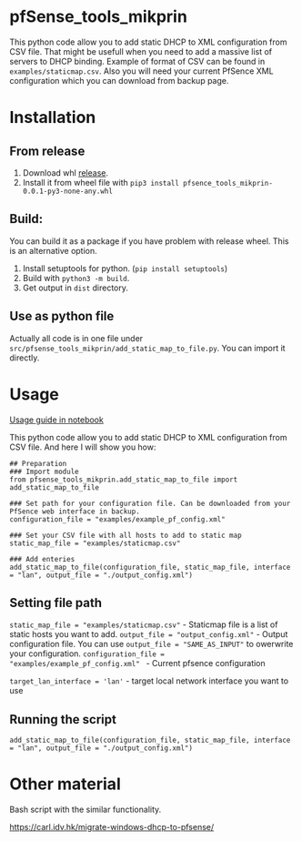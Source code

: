 # pfSense_tools_mikprin
This python code allow you to add static DHCP to XML configuration from CSV file. That might be usefull when you need to add a massive list of servers to DHCP binding. Example of format of CSV can be found in `examples/staticmap.csv`. Also you will need your current PfSence XML configuration which you can download from backup page.

# Installation

## From release 

1. Download whl  [release](https://github.com/mikprin/pfSense_tools_mikprin/releases).
1. Install it from wheel file with `pip3 install pfsence_tools_mikprin-0.0.1-py3-none-any.whl`

## Build:
You can build it as a package if you have problem with release wheel. This is an alternative option.

1. Install setuptools for python. (`pip install setuptools`)
1. Build with `python3 -m build`.
1. Get output in `dist` directory.

## Use as python file
Actually all code is in one file under `src/pfsense_tools_mikprin/add_static_map_to_file.py`. You can import it directly.

# Usage

 [Usage guide in notebook](https://github.com/mikprin/pfSense_tools_mikprin/blob/master/guide.ipynb) 

This python code allow you to add static DHCP to XML configuration from CSV file. And here I will show you how:

```
## Preparation
### Import module
from pfsense_tools_mikprin.add_static_map_to_file import add_static_map_to_file

### Set path for your configuration file. Can be downloaded from your PfSence web interface in backup.
configuration_file = "examples/example_pf_config.xml" 

### Set your CSV file with all hosts to add to static map
static_map_file = "examples/staticmap.csv" 

### Add enteries
add_static_map_to_file(configuration_file, static_map_file, interface = "lan", output_file = "./output_config.xml")
```




## Setting file path

`static_map_file = "examples/staticmap.csv"` - Staticmap file is a list of static hosts you want to add.
`output_file = "output_config.xml"` - Output configuration file. You can use `output_file = "SAME_AS_INPUT"` to owerwrite your configuration.
`configuration_file = "examples/example_pf_config.xml" ` - Current pfsence configuration

`target_lan_interface = 'lan'` - target local network interface you want to use

## Running the script

`add_static_map_to_file(configuration_file, static_map_file, interface = "lan", output_file = "./output_config.xml")`



# Other material

Bash script with the similar functionality.

https://carl.idv.hk/migrate-windows-dhcp-to-pfsense/
